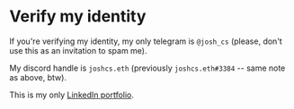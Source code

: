 # Verify my identity

If you're verifying my identity, my only telegram is `@josh_cs` (please, don't use this as an invitation to spam me).

My discord handle is `joshcs.eth` (previously `joshcs.eth#3384` -- same note as above, btw).

This is my only [LinkedIn portfolio](https://linkedin.com/in/joshcstein).
